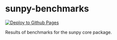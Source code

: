 # sunpy-benchmarks

[![Deploy to Github Pages](https://github.com/sunpy/sunpy-benchmarks/actions/workflows/asv.yml/badge.svg)](https://github.com/sunpy/sunpy-benchmarks/actions/workflows/asv.yml)

Results of benchmarks for the sunpy core package.
